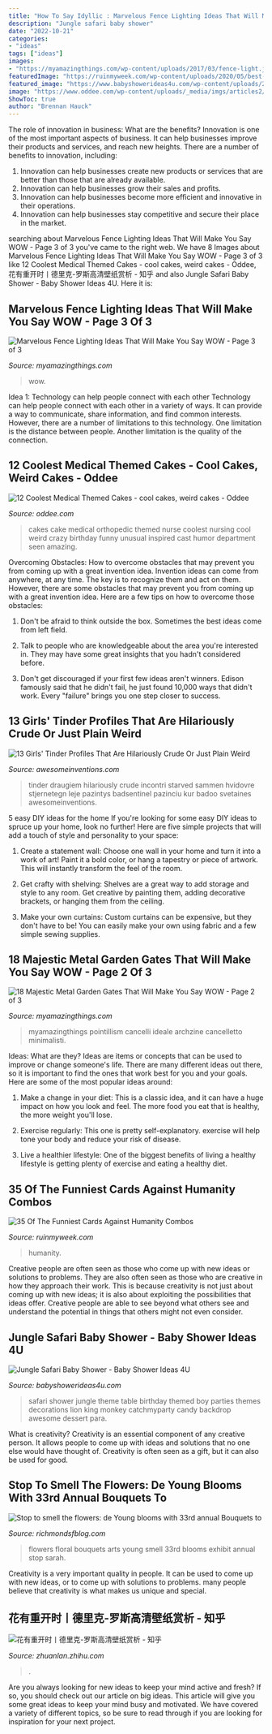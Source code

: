```yaml
---
title: "How To Say Idyllic : Marvelous Fence Lighting Ideas That Will Make You Say Wow"
description: "Jungle safari baby shower"
date: "2022-10-21"
categories:
- "ideas"
tags: ["ideas"]
images:
- "https://myamazingthings.com/wp-content/uploads/2017/03/fence-light.jpg"
featuredImage: "https://ruinmyweek.com/wp-content/uploads/2020/05/best-worst-cards-of-humanity-combinations-22-1138x1536.jpg"
featured_image: "https://www.babyshowerideas4u.com/wp-content/uploads/2014/04/Jungle-Safari-Baby-Shower-table.jpg"
image: "https://www.oddee.com/wp-content/uploads/_media/imgs/articles2/a97107_g074_4-orthopedic.jpg"
ShowToc: true
author: "Brennan Hauck"
---
```



The role of innovation in business: What are the benefits?
Innovation is one of the most important aspects of business. It can help businesses improve their products and services, and reach new heights. There are a number of benefits to innovation, including: 
1. Innovation can help businesses create new products or services that are better than those that are already available. 
2. Innovation can help businesses grow their sales and profits. 
3. Innovation can help businesses become more efficient and innovative in their operations. 
4. Innovation can help businesses stay competitive and secure their place in the market.

	

		
searching about Marvelous Fence Lighting Ideas That Will Make You Say WOW - Page 3 of 3 you've came to the right web. We have 8 Images about Marvelous Fence Lighting Ideas That Will Make You Say WOW - Page 3 of 3 like 12 Coolest Medical Themed Cakes - cool cakes, weird cakes - Oddee, 花有重开时丨德里克-罗斯高清壁纸赏析 - 知乎 and also Jungle Safari Baby Shower - Baby Shower Ideas 4U. Here it is:
		
    
## Marvelous Fence Lighting Ideas That Will Make You Say WOW - Page 3 Of 3

<img loading=lazy src="https://myamazingthings.com/wp-content/uploads/2017/03/fence-light.jpg" onerror="this.onerror=null;this.src='https://tse4.mm.bing.net/th?id=OIP.e9tRlyivnv_n67T-PgJUHAHaE8&amp;pid=15.1';" alt="Marvelous Fence Lighting Ideas That Will Make You Say WOW - Page 3 of 3">

_Source: myamazingthings.com_

>wow. 

	

Idea 1: Technology can help people connect with each other
Technology can help people connect with each other in a variety of ways. It can provide a way to communicate, share information, and find common interests. However, there are a number of limitations to this technology. One limitation is the distance between people. Another limitation is the quality of the connection.

    
## 12 Coolest Medical Themed Cakes - Cool Cakes, Weird Cakes - Oddee

<img loading=lazy src="https://www.oddee.com/wp-content/uploads/_media/imgs/articles2/a97107_g074_4-orthopedic.jpg" onerror="this.onerror=null;this.src='https://tse3.mm.bing.net/th?id=OIP.nxrJApiwrNlPPMXwop2u4wHaKd&amp;pid=15.1';" alt="12 Coolest Medical Themed Cakes - cool cakes, weird cakes - Oddee">

_Source: oddee.com_

>cakes cake medical orthopedic themed nurse coolest nursing cool weird crazy birthday funny unusual inspired cast humor department seen amazing. 

	

Overcoming Obstacles: How to overcome obstacles that may prevent you from coming up with a great invention idea.
Invention ideas can come from anywhere, at any time. The key is to recognize them and act on them. However, there are some obstacles that may prevent you from coming up with a great invention idea. Here are a few tips on how to overcome those obstacles:
1) Don't be afraid to think outside the box. Sometimes the best ideas come from left field.

2) Talk to people who are knowledgeable about the area you're interested in. They may have some great insights that you hadn't considered before.

3) Don't get discouraged if your first few ideas aren't winners. Edison famously said that he didn't fail, he just found 10,000 ways that didn't work. Every "failure" brings you one step closer to success.

    
## 13 Girls&#039; Tinder Profiles That Are Hilariously Crude Or Just Plain Weird

<img loading=lazy src="https://www.awesomeinventions.com/wp-content/uploads/2016/01/tinder-dumbledore-414x600.jpg" onerror="this.onerror=null;this.src='https://tse4.mm.bing.net/th?id=OIP.jd-H9jefkjskGExtvFaYZwAAAA&amp;pid=15.1';" alt="13 Girls&#039; Tinder Profiles That Are Hilariously Crude Or Just Plain Weird">

_Source: awesomeinventions.com_

>tinder draugiem hilariously crude incontri starved sammen hvidovre stjernetegn leje pazintys badsentinel pazinciu kur badoo svetaines awesomeinventions. 

	

5 easy DIY ideas for the home
If you're looking for some easy DIY ideas to spruce up your home, look no further! Here are five simple projects that will add a touch of style and personality to your space:
1. Create a statement wall: Choose one wall in your home and turn it into a work of art! Paint it a bold color, or hang a tapestry or piece of artwork. This will instantly transform the feel of the room.

2. Get crafty with shelving: Shelves are a great way to add storage and style to any room. Get creative by painting them, adding decorative brackets, or hanging them from the ceiling.

3. Make your own curtains: Custom curtains can be expensive, but they don't have to be! You can easily make your own using fabric and a few simple sewing supplies.


    
## 18 Majestic Metal Garden Gates That Will Make You Say WOW - Page 2 Of 3

<img loading=lazy src="https://myamazingthings.com/wp-content/uploads/2017/03/unique-wrought-iron-garden-gates-design-metal-garden-gates-ideas-black-tulips.jpg" onerror="this.onerror=null;this.src='https://tse1.mm.bing.net/th?id=OIP.ZMkqpe5e7m8J9ahgpQmdhwHaJ4&amp;pid=15.1';" alt="18 Majestic Metal Garden Gates That Will Make You Say WOW - Page 2 of 3">

_Source: myamazingthings.com_

>myamazingthings pointillism cancelli ideale archzine cancelletto minimalisti. 

	

Ideas: What are they?
Ideas are items or concepts that can be used to improve or change someone's life. There are many different ideas out there, so it is important to find the ones that work best for you and your goals. Here are some of the most popular ideas around:
1. Make a change in your diet: This is a classic idea, and it can have a huge impact on how you look and feel. The more food you eat that is healthy, the more weight you'll lose.

2. Exercise regularly: This one is pretty self-explanatory. exercise will help tone your body and reduce your risk of disease.

3. Live a healthier lifestyle: One of the biggest benefits of living a healthy lifestyle is getting plenty of exercise and eating a healthy diet.

    
## 35 Of The Funniest Cards Against Humanity Combos

<img loading=lazy src="https://ruinmyweek.com/wp-content/uploads/2020/05/best-worst-cards-of-humanity-combinations-22-1138x1536.jpg" onerror="this.onerror=null;this.src='https://tse1.mm.bing.net/th?id=OIP.mGYc2NHpwWO3b8Gm7MxBhwHaJ_&amp;pid=15.1';" alt="35 Of The Funniest Cards Against Humanity Combos">

_Source: ruinmyweek.com_

>humanity. 

	

Creative people are often seen as those who come up with new ideas or solutions to problems. They are also often seen as those who are creative in how they approach their work. This is because creativity is not just about coming up with new ideas; it is also about exploiting the possibilities that ideas offer. Creative people are able to see beyond what others see and understand the potential in things that others might not even consider.

    
## Jungle Safari Baby Shower - Baby Shower Ideas 4U

<img loading=lazy src="https://www.babyshowerideas4u.com/wp-content/uploads/2014/04/Jungle-Safari-Baby-Shower-table.jpg" onerror="this.onerror=null;this.src='https://tse3.mm.bing.net/th?id=OIP.mQv8VRwo4039R8VjU1ttfQAAAA&amp;pid=15.1';" alt="Jungle Safari Baby Shower - Baby Shower Ideas 4U">

_Source: babyshowerideas4u.com_

>safari shower jungle theme table birthday themed boy parties themes decorations lion king monkey catchmyparty candy backdrop awesome dessert para. 

	

What is creativity?
Creativity is an essential component of any creative person. It allows people to come up with ideas and solutions that no one else would have thought of. Creativity is often seen as a gift, but it can also be used for good.

    
## Stop To Smell The Flowers: De Young Blooms With 33rd Annual Bouquets To

<img loading=lazy src="https://richmondsfblog.com/wp-content/uploads/2017/03/b2a002.jpg" onerror="this.onerror=null;this.src='https://tse3.mm.bing.net/th?id=OIP.Q_JMJsj8wm5q5YHdc9olhgHaJ4&amp;pid=15.1';" alt="Stop to smell the flowers: de Young blooms with 33rd annual Bouquets to">

_Source: richmondsfblog.com_

>flowers floral bouquets arts young smell 33rd blooms exhibit annual stop sarah. 

	

Creativity is a very important quality in people. It can be used to come up with new ideas, or to come up with solutions to problems. many people believe that creativity is what makes us unique and special.

    
## 花有重开时丨德里克-罗斯高清壁纸赏析 - 知乎

<img loading=lazy src="https://pic2.zhimg.com/v2-3d272e0ff2374132e5b7b8400e79d255_r.jpg" onerror="this.onerror=null;this.src='https://tse2.mm.bing.net/th?id=OIP.7lLwMIyK-Q2-2rmQ0MHUfAHaLH&amp;pid=15.1';" alt="花有重开时丨德里克-罗斯高清壁纸赏析 - 知乎">

_Source: zhuanlan.zhihu.com_

>. 

	

Are you always looking for new ideas to keep your mind active and fresh? If so, you should check out our article on big ideas. This article will give you some great ideas to keep your mind busy and motivated. We have covered a variety of different topics, so be sure to read through if you are looking for inspiration for your next project.

